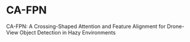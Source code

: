# CA-FPN
CA-FPN: A Crossing-Shaped Attention and Feature Alignment for Drone-View Object Detection in Hazy Environments
